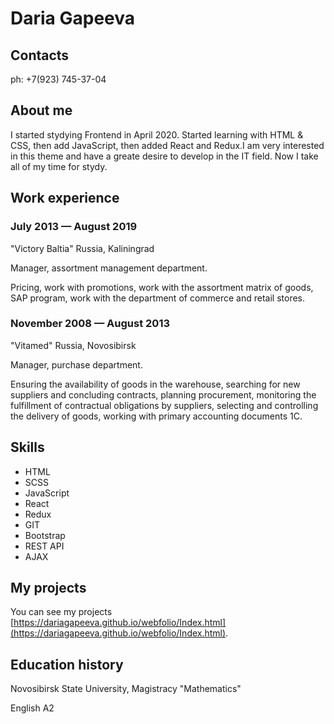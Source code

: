 # Daria Gapeeva

## Contacts

ph: +7(923) 745-37-04

## About me

I started stydying Frontend in April 2020. Started learning with HTML & CSS, then add JavaScript, then added React and Redux.I am very interested in this theme and have a greate desire to develop in the IT field. Now I take all of my time for stydy.

## Work experience

### July 2013 — August 2019

"Victory Baltia" Russia, Kaliningrad

Manager, assortment management department.

Pricing, work with promotions, work with the assortment matrix of goods, SAP program, work with the department of commerce and retail stores.

### November 2008 — August 2013

"Vitamed" Russia, Novosibirsk

Manager, purchase department.

Ensuring the availability of goods in the warehouse, searching for new suppliers and concluding contracts, planning procurement, monitoring the fulfillment of contractual obligations by suppliers, selecting and controlling the delivery of goods, working with primary accounting documents 1C.

## Skills

- HTML
- SCSS
- JavaScript
- React
- Redux
- GIT
- Bootstrap
- REST API
- AJAX

## My projects

You can see my projects [https://dariagapeeva.github.io/webfolio/Index.html](https://dariagapeeva.github.io/webfolio/Index.html).

## Education history

Novosibirsk State University,
Magistracy "Mathematics"

English A2
